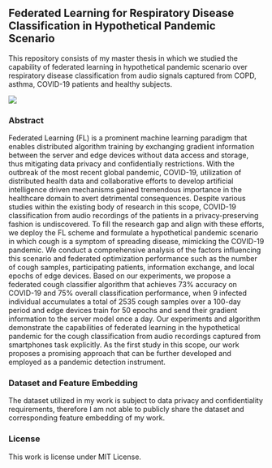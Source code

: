## Federated Learning for Respiratory Disease Classification in Hypothetical Pandemic Scenario
This repository consists of my master thesis in which we studied the capability of federated learning in hypothetical pandemic scenario over respiratory disease classification from audio signals captured from COPD, asthma, COVID-19 patients and healthy subjects.

![](https://github.com/ceylanmesut/Federated-Learning-for-Respiratory-Disease-Classification-from-Audio-Recordings-in-Pandemic-Scenario/tree/main/plots\experimental_setup.png)

### Abstract
Federated Learning (FL) is a prominent machine learning paradigm that enables distributed algorithm training by exchanging gradient information between the server and edge devices without data access and storage, thus mitigating data privacy and confidentially restrictions. With the outbreak of the most recent global pandemic, COVID-19, utilization of distributed health data and collaborative efforts to develop artificial intelligence driven mechanisms gained tremendous importance in the healthcare domain to avert detrimental consequences. Despite various studies within the existing body of research in this scope, COVID-19 classification from audio recordings of the patients in a privacy-preserving fashion is undiscovered. To fill the research gap and align with these efforts, we deploy the FL scheme and formulate a hypothetical pandemic scenario in which cough is a symptom of spreading disease, mimicking the COVID-19 pandemic. We conduct a comprehensive analysis of the factors influencing this scenario and federated optimization performance such as the number of cough samples, participating patients, information exchange, and local epochs of edge devices. Based on our experiments, we propose a federated cough classifier algorithm that achieves 73% accuracy on COVID-19 and 75% overall classification performance, when 9 infected individual accumulates a total of 2535 cough samples over a 100-day period and edge devices train for 50 epochs and send their gradient information to the server model once a day. Our experiments and algorithm demonstrate the capabilities of federated learning in the hypothetical pandemic for the cough classification from audio recordings captured from smartphones task explicitly. As the first study in this scope, our work proposes a promising approach that can be further developed and employed as a pandemic detection instrument.

### Dataset and Feature Embedding
The dataset utilized in my work is subject to data privacy and confidentiality requirements, therefore I am not able to publicly share the dataset and corresponding feature embedding of my work.

### License
This work is license under MIT License.
